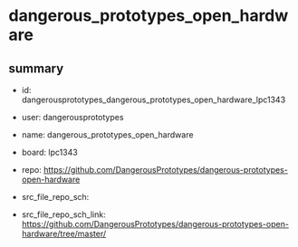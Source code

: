 # dangerous_prototypes_open_hardware
 
## summary 
* id: dangerousprototypes_dangerous_prototypes_open_hardware_lpc1343
* user: dangerousprototypes
* name: dangerous_prototypes_open_hardware
* board: lpc1343
* repo: https://github.com/DangerousPrototypes/dangerous-prototypes-open-hardware



* src_file_repo_sch: 
* src_file_repo_sch_link: https://github.com/DangerousPrototypes/dangerous-prototypes-open-hardware/tree/master/






